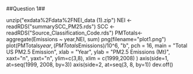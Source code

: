 ##Question 1##

unzip("exdata%2Fdata%2FNEI_data (1).zip")
NEI <- readRDS("summarySCC_PM25.rds")
SCC <- readRDS("Source_Classification_Code.rds")
PMTotals<- aggregate(Emissions ~ year,NEI, sum)
png(filename="plot1.png")
plot(PMTotals$year,(PMTotals$Emissions)/10^6, "b", pch = 16, 
                  main = "Total US PM2.5 Emission",
                  xlab = "Year",
                  ylab = "PM2.5 Emissions (Mt)", 
                  xaxt="n", yaxt="n", ylim=c(3,8), xlim = c(1999,2008)
                   )
axis(side=1, at=seq(1999, 2008, by=3))
axis(side=2, at=seq(3, 8, by=1))
dev.off()
